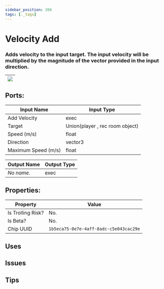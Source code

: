 ```yaml
---
sidebar_position: 266
tags: [._tags]
---
```


# Velocity Add


### Adds velocity to the input target. The input velocity will be multiplied by the magnitude of the vector provided in the input direction.

| ![](https://images-ext-2.discordapp.net/external/MPmIaQzlEPmgGWlgi-WxBBXt0Bjv_zWPkg1y1f_sy3s/https/www.recroomcircuits.com/image/circuit/absolute-value?width=206&height=108) |
|-----|

## Ports:

| Input Name | Input Type |
|-----------|-----------|
| Add Velocity | exec |
| Target | Union(player , rec room object) |
| Speed (m/s) | float |
| Direction | vector3 |
| Maximum Speed (m/s) | float |

| Output Name | Output Type |
|-----------|-----------|
| *No name.* | exec |

## Properties:

| Property  | Value |
|-------------------|-----------|
| Is Trolling Risk? | No. |
| Is Beta? | No. |
| Chip UUID | `1b5eca75-0e7e-4aff-8adc-c5e043cac29e` |

## Uses

## Issues

## Tips